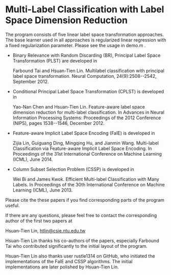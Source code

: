 Multi-Label Classification with Label Space Dimension Reduction
======

The program consists of five linear label space transformation approaches.  The base learner used in all approaches is regularized linear regression with a fixed regularization parameter.  Please see the usage in demo.m .

* Binary Relevance with Random Discarding (BR), Principal Label Space Transformation (PLST) are developed in

  Farbound Tai and Hsuan-Tien Lin. Multilabel classification with principal label space transformation. Neural Computation, 24(9):2508--2542, September 2012.

* Conditional Principal Label Space Transformation (CPLST) is developed in

  Yao-Nan Chen and Hsuan-Tien Lin. Feature-aware label space dimension reduction for multi-label classification. In Advances in Neural Information Processing Systems: Proceedings of the 2012 Conference (NIPS), pages 1538--1546, December 2012.

* Feature-aware Implicit Label Space Encoding (FaIE) is developed in
  
  Zijia Lin, Guiguang Ding, Mingqing Hu, and Jianmin Wang. Multi-label Classification via Feature-aware Implicit Label Space Encoding. In Proceedings of the 31st International Conference on Machine Learning (ICML), June 2014.

* Column Subset Selection Problem (CSSP) is developed in

  Wei Bi and James Kwok. Efficient Multi-label Classification with Many Labels. In Proceedings of the 30th International Conference on Machine Learning (ICML), June 2013.

Please cite the these papers if you find corresponding parts of the program useful.

If there are any questions, please feel free to contact the corresponding author of the first two papers at

Hsuan-Tien Lin, htlin@csie.ntu.edu.tw

Hsuan-Tien Lin thanks his co-authors of the papers, especially Farbound Tai who contributed significantly to the initial layout of the program.

Hsuan-Tien Lin also thanks user rustle1314 on GitHub, who initiated the implementations of the FaIE and CSSP algorithms. The initial implementations are later polished by Hsuan-Tien Lin.
